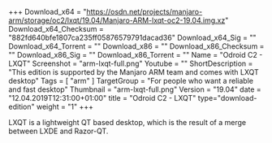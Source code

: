 +++
Download_x64 = "https://osdn.net/projects/manjaro-arm/storage/oc2/lxqt/19.04/Manjaro-ARM-lxqt-oc2-19.04.img.xz"
Download_x64_Checksum = "882fd640bfe1807ca235ff05876579791dacad36"
Download_x64_Sig = ""
Download_x64_Torrent = ""
Download_x86 = ""
Download_x86_Checksum = ""
Download_x86_Sig = ""
Download_x86_Torrent = ""
Name = "Odroid C2 - LXQT"
Screenshot = "arm-lxqt-full.png"
Youtube = ""
ShortDescription = "This edition is supported by the Manjaro ARM team and comes with LXQT desktop"
Tags = [ "arm" ]
TargetGroup = "For people who want a reliable and fast desktop"
Thumbnail = "arm-lxqt-full.png"
Version = "19.04"
date = "12.04.2019T12:31:00+01:00"
title = "Odroid C2 - LXQT"
type="download-edition"
weight = "1"
+++

LXQT is a lightweight QT based desktop, which is the result of a merge between LXDE and Razor-QT.


